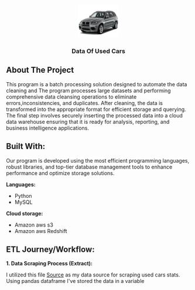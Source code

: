 <div align="center">
    <img src="Image/bmw-png.png" alt="Logo" width="110" height="90">
</div>

<h3 align="center">Data Of Used Cars</h3>

## About The Project
This program is a batch processing solution designed to automate the data cleaning and The program processes large datasets and performing comprehensive data cleansing operations to eliminate errors,inconsistencies, and duplicates. After cleaning, the data is transformed into the appropriate format for efficient storage and querying. The final step involves securely inserting the processed data into a cloud data warehouse ensuring that it is ready for analysis, reporting, and business intelligence applications.

## Built With:
<p>Our program is developed using the most efficient programming languages, robust libraries, and top-tier database management tools to enhance performance and optimize storage solutions.</p>

<b>Languages:</b>
<ul>
    <li>Python</li>
    <li>MySQL</li>
</ul>
<p><b>Cloud storage:</b></p>
<ul>
    <li>Amazon aws s3</li>
    <li>Amazon aws Redshift</li>
</ul>

## ETL Journey/Workflow:
<p><b>1. Data Scraping Process (Extract):</b></p>
<p>I utilized this file <a href='data/used_cars_data.csv'> Source</a> as my data source for scraping used cars stats. Using pandas dataframe I've stored the data in a variable </p>

